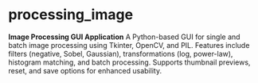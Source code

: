 # processing_image
**Image Processing GUI Application**  A Python-based GUI for single and batch image processing using Tkinter, OpenCV, and PIL. Features include filters (negative, Sobel, Gaussian), transformations (log, power-law), histogram matching, and batch processing. Supports thumbnail previews, reset, and save options for enhanced usability.
